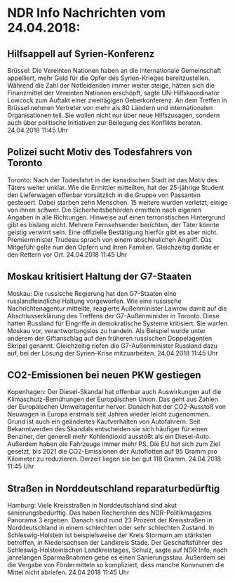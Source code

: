 # NDR Info Nachrichten vom 24.04.2018:


## Hilfsappell auf Syrien-Konferenz
Brüssel: Die Vereinten Nationen haben an die internationale Gemeinschaft appelliert, mehr Geld für die Opfer des Syrien-Krieges bereitzustellen. Während die Zahl der Notleidenden immer weiter steige, hätten sich die Finanzmittel der Vereinten Nationen erschöpft, sagte UN-Hilfskoordinator Lowcock zum Auftakt einer zweitägigen Geberkonferenz. An dem Treffen in Brüssel nehmen Vertreter von mehr als 80 Ländern und internationalen Organisationen teil. Sie wollen nicht nur über neue Hilfszusagen, sondern auch über politische Initiativen zur Beilegung des Konflikts beraten. 24.04.2018 11:45 Uhr 

## Polizei sucht Motiv des Todesfahrers von Toronto
Toronto: Nach der Todesfahrt in der kanadischen Stadt ist das Motiv des Täters weiter unklar. Wie die Ermittler mitteilten, hat der 25-jährige Student den Lieferwagen offenbar vorsätzlich in die Gruppe von Passanten gesteuert. Dabei starben zehn Menschen. 15 weitere wurden verletzt, einige von ihnen schwer. Die Sicherheitsbehörden ermitteln nach eigenen Angaben in alle Richtungen. Hinweise auf einen terroristischen Hintergrund gibt es bislang nicht. Mehrere Fernsehsender berichten, der Täter könnte geistig verwirrt sein. Eine offizielle Bestätigung hierfür gibt es aber nicht. Premierminister Trudeau sprach von einem abscheulichen Angriff. Das Mitgefühl gelte nun den Opfern und ihren Familien. Gleichzeitig dankte er den Rettern vor Ort. 24.04.2018 11:45 Uhr 

## Moskau kritisiert Haltung der G7-Staaten
Moskau:	Die russische Regierung hat den G7-Staaten eine russlandfeindliche Haltung vorgeworfen. Wie eine russische Nachrichtenagentur mitteilte, reagierte Außenminister Lawrow damit auf die Abschlusserklärung des Treffens der G7-Außenminister in Toronto. Diese hatten Russland für Eingriffe in demokratische Systeme kritisiert. Sie warfen Moskau vor, verantwortungslos zu handeln. Als Beispiel wurde unter anderem der Giftanschlag auf den früheren russischen Doppelagenten Skripal genannt. Gleichzeitig riefen die G7-Außenminister Russland dazu auf, bei der Lösung der Syrien-Krise mitzuarbeiten. 24.04.2018 11:45 Uhr 

## CO2-Emissionen bei neuen PKW gestiegen
Kopenhagen: Der Diesel-Skandal hat offenbar auch Auswirkungen auf die Klimaschutz-Bemühungen der Europäischen Union. Das geht aus Zahlen der Europäischen Umweltagentur hervor. Danach hat der CO2-Ausstoß von Neuwagen in Europa erstmals seit Jahren wieder leicht zugenommen. Grund ist auch ein geändertes Kaufverhalten von Autofahrern. Seit Bekanntwerden des Skandals entscheiden sie sich häufiger für einen Benziner, der generell mehr Kohlendioxid ausstößt als ein Diesel-Auto. Außerdem haben die Fahrzeuge immer mehr PS. Die EU hat sich zum Ziel gesetzt, bis 2021 die CO2-Emissionen der Autoflotten auf 95 Gramm pro Kilometer zu reduzieren. Derzeit liegen sie bei gut 118 Gramm. 24.04.2018 11:45 Uhr 

## Straßen in Norddeutschland reparaturbedürftig
Hamburg: Viele Kreisstraßen in Norddeutschland sind akut sanierungsbedürftig. Das haben Recherchen des NDR-Politikmagazins Panorama 3 ergeben. Danach sind rund 23 Prozent der Kreisstraßen in Norddeutschland in einem schlechten oder sehr schlechten Zustand. In Schleswig-Holstein ist beispielsweise der Kreis Stormarn am stärksten betroffen, in Niedersachsen der Landkreis Stade. Der Geschäftsführer des Schleswig-Holsteinischen Landkreistages, Schulz, sagte auf NDR Info, nach jahrelangen Sparmaßnahmen gebe es einen Sanierungsstau. Außerdem sei die Vergabe von Fördermitteln so kompliziert, dass manche Kommunen die Mittel nicht abriefen. 24.04.2018 11:45 Uhr 
